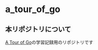 # a_tour_of_go

## 本リポジトリについて
[A Tour of Go](https://go-tour-jp.appspot.com/welcome/1)の学習記録用のリポジトリです